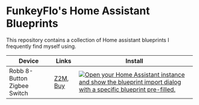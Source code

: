 # FunkeyFlo's Home Assistant Blueprints
This repository contains a collection of Home assistant blueprints I frequently find myself using.

| Device | Links | Install |
| -- | -- | -- |
| Robb 8-Button Zigbee Switch | [Z2M](https://www.zigbee2mqtt.io/devices/ROB_200-007-0.html), [Buy](https://www.robbshop.nl/draadloze-zigbee-schakelaar-met-8-knoppen?sqr=Robb%20Smarrt%20Draadloze%20Schakelaar) | [![Open your Home Assistant instance and show the blueprint import dialog with a specific blueprint pre-filled.](https://my.home-assistant.io/badges/blueprint_import.svg)](https://my.home-assistant.io/redirect/blueprint_import/?blueprint_url=https%3A%2F%2Fgithub.com%2FFunkeyFlo%2Fha-blueprints%2Fblob%2Fmain%2Fautomations%2FROB_200-007-0.yaml) | 
